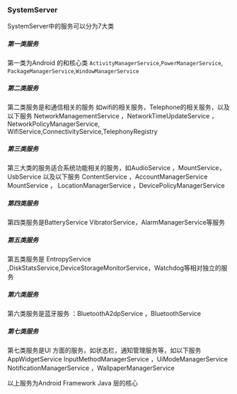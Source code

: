 ### SystemServer
SystemServer中的服务可以分为7大类

##### 第一类服务
第一类为Android 的和核心类 `ActivityManagerService`,`PowerManagerService`,
`PackageManagerService`,`WindowManagerService`

##### 第二类服务
第二类服务是和通信相关的服务 如wifi的相关服务，Telephone的相关服务，以及以下服务
NetworkManagementService ，NetworkTimeUpdateService ，NetworkPolicyManagerService,
WifiService,ConnectivityService,TelephonyRegistry

##### 第三类服务
第三大类的服务适合系统功能相关的服务，如AudioService ，MountService，UsbService 以及以下服务
ContentService ，AccountManagerService  MountService ， LocationManagerService ，DevicePolicyManagerService

##### 第四类服务
第四类服务是BatteryService VibratorService，AlarmManagerService等服务

##### 第五类服务
第五类服务是 EntropyService ,DiskStatsService,DeviceStorageMonitorService，Watchdog等相对独立的服务

##### 第六类服务
第六类服务是蓝牙服务 ：BluetoothA2dpService ，BluetoothService

##### 第七类服务
第七类服务是UI 方面的服务，如状态栏，通知管理服务等，如以下服务
AppWidgetService InputMethodManagerService ，UiModeManagerService
NotificationManagerService ，WallpaperManagerService


以上服务为Android Framework Java 层的核心


